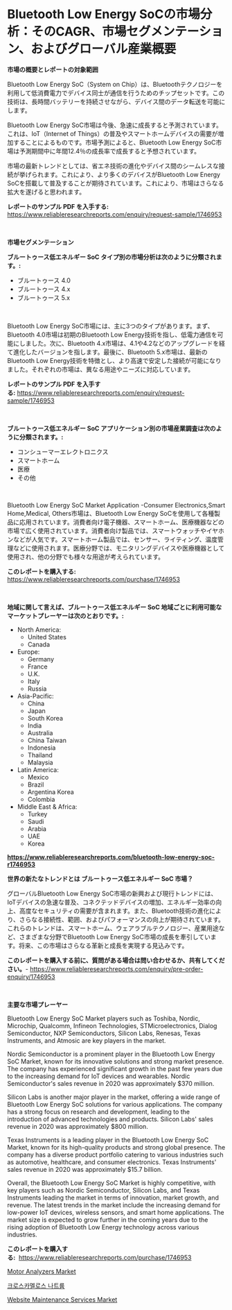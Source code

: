 <p><h1>Bluetooth Low Energy SoCの市場分析：そのCAGR、市場セグメンテーション、およびグローバル産業概要</h1></p><p><strong>市場の概要とレポートの対象範囲</strong></p>
<p><p>Bluetooth Low Energy SoC（System on Chip）は、Bluetoothテクノロジーを利用して低消費電力でデバイス同士が通信を行うためのチップセットです。この技術は、長時間バッテリーを持続させながら、デバイス間のデータ転送を可能にします。</p><p>Bluetooth Low Energy SoC市場は今後、急速に成長すると予測されています。これは、IoT（Internet of Things）の普及やスマートホームデバイスの需要が増加することによるものです。市場予測によると、Bluetooth Low Energy SoC市場は予測期間中に年間12.4％の成長率で成長すると予想されています。</p><p>市場の最新トレンドとしては、省エネ技術の進化やデバイス間のシームレスな接続が挙げられます。これにより、より多くのデバイスがBluetooth Low Energy SoCを搭載して普及することが期待されています。これにより、市場はさらなる拡大を遂げると思われます。</p></p>
<p><strong>レポートのサンプル PDF を入手する:</strong> <a href="https://www.reliableresearchreports.com/enquiry/request-sample/1746953">https://www.reliableresearchreports.com/enquiry/request-sample/1746953</a></p>
<p>&nbsp;</p>
<p><strong>市場セグメンテーション</strong></p>
<p><strong>ブルートゥース低エネルギー SoC タイプ別の市場分析は次のように分類されます。:</strong></p>
<p><ul><li>ブルートゥース 4.0</li><li>ブルートゥース 4.x</li><li>ブルートゥース 5.x</li></ul></p>
<p>&nbsp;</p>
<p><p>Bluetooth Low Energy SoC市場には、主に3つのタイプがあります。まず、Bluetooth 4.0市場は初期のBluetooth Low Energy技術を指し、低電力通信を可能にしました。次に、Bluetooth 4.x市場は、4.1や4.2などのアップグレードを経て進化したバージョンを指します。最後に、Bluetooth 5.x市場は、最新のBluetooth Low Energy技術を特徴とし、より高速で安定した接続が可能になりました。それぞれの市場は、異なる用途やニーズに対応しています。</p></p>
<p><strong>レポートのサンプル PDF を入手する:</strong>&nbsp;<a href="https://www.reliableresearchreports.com/enquiry/request-sample/1746953">https://www.reliableresearchreports.com/enquiry/request-sample/1746953</a></p>
<p>&nbsp;</p>
<p><strong> ブルートゥース低エネルギー SoC アプリケーション別の市場産業調査は次のように分類されます。:</strong></p>
<p><ul><li>コンシューマーエレクトロニクス</li><li>スマートホーム</li><li>医療</li><li>その他</li></ul></p>
<p>&nbsp;</p>
<p><p>Bluetooth Low Energy SoC Market Application -Consumer Electronics,Smart Home,Medical, Others市場は、Bluetooth Low Energy SoCを使用して各種製品に応用されています。消費者向け電子機器、スマートホーム、医療機器などの市場で広く使用されています。消費者向け製品では、スマートウォッチやイヤホンなどが人気です。スマートホーム製品では、センサー、ライティング、温度管理などに使用されます。医療分野では、モニタリングデバイスや医療機器として使用され、他の分野でも様々な用途が考えられています。</p></p>
<p><strong>このレポートを購入する:</strong>&nbsp; <a href="https://www.reliableresearchreports.com/purchase/1746953">https://www.reliableresearchreports.com/purchase/1746953</a></p>
<p>&nbsp;</p>
<p><strong>地域に関して言えば、ブルートゥース低エネルギー SoC 地域ごとに利用可能なマーケットプレーヤーは次のとおりです。:</strong></p>
<p><ul>
    <li>
        North America:
        <ul>
            <li>United States</li>
            <li>Canada</li>
        </ul>
    </li>
    <li>
        Europe:
        <ul>
            <li>Germany</li>
            <li>France</li>
            <li>U.K.</li>
            <li>Italy</li>
            <li>Russia</li>
        </ul>
    </li>
    <li>
        Asia-Pacific:
        <ul>
            <li>China</li>
            <li>Japan</li>
            <li>South Korea</li>
            <li>India</li>
            <li>Australia</li>
            <li>China Taiwan</li>
            <li>Indonesia</li>
            <li>Thailand</li>
            <li>Malaysia</li>
        </ul>
    </li>
    <li>
        Latin America:
        <ul>
            <li>Mexico</li>
            <li>Brazil</li>
            <li>Argentina Korea</li>
            <li>Colombia</li>
        </ul>
    </li>
    <li>
        Middle East & Africa:
        <ul>
            <li>Turkey</li>
            <li>Saudi</li>
            <li>Arabia</li>
            <li>UAE</li>
            <li>Korea</li>
        </ul>
    </li>
    </ul></p>
<p><strong><a href="https://www.reliableresearchreports.com/bluetooth-low-energy-soc-r1746953">https://www.reliableresearchreports.com/bluetooth-low-energy-soc-r1746953</a></strong>&nbsp;</p>
<p><strong>世界の新たなトレンドとは ブルートゥース低エネルギー SoC 市場？</strong></p>
<p><p>グローバルBluetooth Low Energy SoC市場の新興および現行トレンドには、IoTデバイスの急速な普及、コネクテッドデバイスの増加、エネルギー効率の向上、高度なセキュリティの需要が含まれます。また、Bluetooth技術の進化により、さらなる接続性、範囲、およびパフォーマンスの向上が期待されています。これらのトレンドは、スマートホーム、ウェアラブルテクノロジー、産業用途など、さまざまな分野でBluetooth Low Energy SoC市場の成長を牽引しています。将来、この市場はさらなる革新と成長を実現する見込みです。</p></p>
<p><strong>このレポートを購入する前に、質問がある場合は問い合わせるか、共有してください。</strong>- <a href="https://www.reliableresearchreports.com/enquiry/pre-order-enquiry/1746953">https://www.reliableresearchreports.com/enquiry/pre-order-enquiry/1746953</a></p>
<p>&nbsp;</p>
<p><strong>主要な市場プレーヤー</strong></p>
<p><p>Bluetooth Low Energy SoC Market players such as Toshiba, Nordic, Microchip, Qualcomm, Infineon Technologies, STMicroelectronics, Dialog Semiconductor, NXP Semiconductors, Silicon Labs, Renesas, Texas Instruments, and Atmosic are key players in the market.</p><p>Nordic Semiconductor is a prominent player in the Bluetooth Low Energy SoC Market, known for its innovative solutions and strong market presence. The company has experienced significant growth in the past few years due to the increasing demand for IoT devices and wearables. Nordic Semiconductor's sales revenue in 2020 was approximately $370 million.</p><p>Silicon Labs is another major player in the market, offering a wide range of Bluetooth Low Energy SoC solutions for various applications. The company has a strong focus on research and development, leading to the introduction of advanced technologies and products. Silicon Labs' sales revenue in 2020 was approximately $800 million.</p><p>Texas Instruments is a leading player in the Bluetooth Low Energy SoC Market, known for its high-quality products and strong global presence. The company has a diverse product portfolio catering to various industries such as automotive, healthcare, and consumer electronics. Texas Instruments' sales revenue in 2020 was approximately $15.7 billion.</p><p>Overall, the Bluetooth Low Energy SoC Market is highly competitive, with key players such as Nordic Semiconductor, Silicon Labs, and Texas Instruments leading the market in terms of innovation, market growth, and revenue. The latest trends in the market include the increasing demand for low-power IoT devices, wireless sensors, and smart home applications. The market size is expected to grow further in the coming years due to the rising adoption of Bluetooth Low Energy technology across various industries.</p></p>
<p><strong>このレポートを購入する:</strong>&nbsp;&nbsp;<a href="https://www.reliableresearchreports.com/purchase/1746953">https://www.reliableresearchreports.com/purchase/1746953</a></p>
<p><p><a href="https://adventurous-uranium-ef9.notion.site/Motor-Analyzers-Market-Exploring-Market-Share-Market-Trends-and-Future-Growth-7d91b8f859f24515aaeaadf4901f93fb">Motor Analyzers Market</a></p><p><a href="https://github.com/AlbertotDouglas44367/Market-Research-Report-List-1/blob/main/378805422933.md">크로스카멜로스 나트륨</a></p><p><a href="https://github.com/YashRP12/Market-Research-Report-List-4/blob/main/website-maintenance-services-market.md">Website Maintenance Services Market</a></p></p>